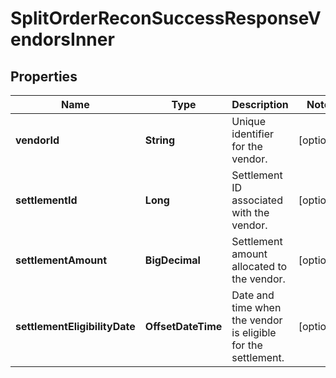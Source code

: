 

# SplitOrderReconSuccessResponseVendorsInner


## Properties

| Name | Type | Description | Notes |
|------------ | ------------- | ------------- | -------------|
|**vendorId** | **String** | Unique identifier for the vendor. |  [optional] |
|**settlementId** | **Long** | Settlement ID associated with the vendor. |  [optional] |
|**settlementAmount** | **BigDecimal** | Settlement amount allocated to the vendor. |  [optional] |
|**settlementEligibilityDate** | **OffsetDateTime** | Date and time when the vendor is eligible for the settlement. |  [optional] |



